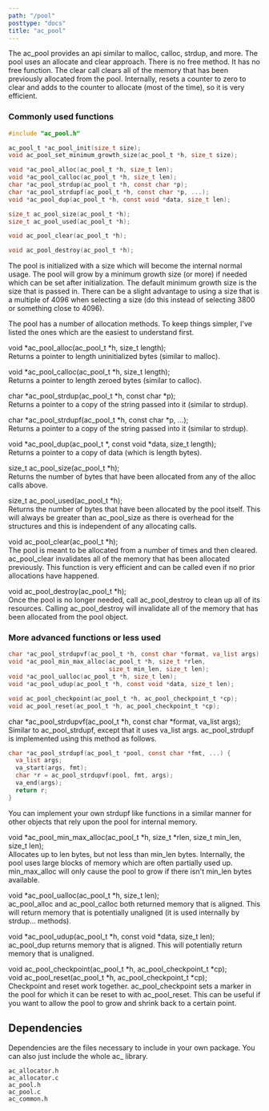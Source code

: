 ```yaml
---
path: "/pool"
posttype: "docs"
title: "ac_pool"
---
```


The ac_pool provides an api similar to malloc, calloc, strdup, and more.  The pool uses an allocate and clear approach.  There is no free method.  It has no free function. The clear call clears all of the memory that has been previously allocated from the pool. Internally, resets a counter to zero to clear and adds to the counter to allocate (most of the time), so it is very efficient.


### Commonly used functions
```c
#include "ac_pool.h"

ac_pool_t *ac_pool_init(size_t size);
void ac_pool_set_minimum_growth_size(ac_pool_t *h, size_t size);

void *ac_pool_alloc(ac_pool_t *h, size_t len);
void *ac_pool_calloc(ac_pool_t *h, size_t len);
char *ac_pool_strdup(ac_pool_t *h, const char *p);
char *ac_pool_strdupf(ac_pool_t *h, const char *p, ...);
void *ac_pool_dup(ac_pool_t *h, const void *data, size_t len);

size_t ac_pool_size(ac_pool_t *h);
size_t ac_pool_used(ac_pool_t *h);

void ac_pool_clear(ac_pool_t *h);

void ac_pool_destroy(ac_pool_t *h);
```

The pool is initialized with a size which will become the internal normal usage.  The pool will grow by a minimum growth size (or more) if needed which can be set after initialization.  The default minimum growth size is the size that is passed in.  There can be a slight advantage to using a size that is a multiple of 4096 when selecting a size (do this instead of selecting 3800 or something close to 4096).

The pool has a number of allocation methods.  To keep things simpler, I've listed the ones which are the easiest to understand first.

void \*ac_pool_alloc(ac_pool_t \*h, size_t length);<br/>
Returns a pointer to length uninitialized bytes (similar to malloc).

void \*ac_pool_calloc(ac_pool_t \*h, size_t length);<br/>
Returns a pointer to length zeroed bytes (similar to calloc).

char \*ac_pool_strdup(ac_pool_t \*h, const char \*p);<br/>
Returns a pointer to a copy of the string passed into it (similar to strdup).

char \*ac_pool_strdupf(ac_pool_t \*h, const char \*p, ...);<br/>
Returns a pointer to a copy of the string passed into it (similar to strdup).

void \*ac_pool_dup(ac_pool_t \*, const void \*data, size_t length);<br/>
Returns a pointer to a copy of data (which is length bytes).

size_t ac_pool_size(ac_pool_t *h);<br/>
Returns the number of bytes that have been allocated from any of the alloc calls above.

size_t ac_pool_used(ac_pool_t *h);<br/>
Returns the number of bytes that have been allocated by the pool itself.  This will always be greater than ac_pool_size as there is overhead for the structures and this is independent of any allocating calls.

void ac_pool_clear(ac_pool_t *h);<br/>
The pool is meant to be allocated from a number of times and then cleared.  ac_pool_clear invalidates all of the memory that has been allocated previously.  This function is very efficient and can be called even if no prior allocations have happened.

void ac_pool_destroy(ac_pool_t *h);<br/>
Once the pool is no longer needed, call ac_pool_destroy to clean up all of its resources.  Calling ac_pool_destroy will invalidate all of the memory that has been allocated from the pool object.


### More advanced functions or less used
```c
char *ac_pool_strdupvf(ac_pool_t *h, const char *format, va_list args);
void *ac_pool_min_max_alloc(ac_pool_t *h, size_t *rlen,
                            size_t min_len, size_t len);
void *ac_pool_ualloc(ac_pool_t *h, size_t len);
void *ac_pool_udup(ac_pool_t *h, const void *data, size_t len);

void ac_pool_checkpoint(ac_pool_t *h, ac_pool_checkpoint_t *cp);
void ac_pool_reset(ac_pool_t *h, ac_pool_checkpoint_t *cp);
```

char \*ac_pool_strdupvf(ac_pool_t \*h, const char \*format, va_list args);<br/>
Similar to ac_pool_strdupf, except that it uses va_list args.  ac_pool_strdupf is implemented using this method as follows.

```c
char *ac_pool_strdupf(ac_pool_t *pool, const char *fmt, ...) {
  va_list args;
  va_start(args, fmt);
  char *r = ac_pool_strdupvf(pool, fmt, args);
  va_end(args);
  return r;
}
```

You can implement your own strdupf like functions in a similar manner for other objects that rely upon the pool for internal memory.

void *ac_pool_min_max_alloc(ac_pool_t *h, size_t *rlen, size_t min_len, size_t len);<br/>
Allocates up to len bytes, but not less than min_len bytes.  Internally, the pool uses large blocks of memory which are often partially used up.  min_max_alloc will only cause the pool to grow if there isn't min_len bytes available.

void *ac_pool_ualloc(ac_pool_t *h, size_t len);<br/>
ac_pool_alloc and ac_pool_calloc both returned memory that is aligned.  This will return memory that is potentially unaligned (it is used internally by strdup... methods).

void *ac_pool_udup(ac_pool_t *h, const void *data, size_t len);<br/>
ac_pool_dup returns memory that is aligned.  This will potentially return memory that is unaligned.

void ac_pool_checkpoint(ac_pool_t *h, ac_pool_checkpoint_t *cp);<br/>
void ac_pool_reset(ac_pool_t *h, ac_pool_checkpoint_t *cp);<br/>
Checkpoint and reset work together.  ac_pool_checkpoint sets a marker in the pool for which it can be reset to with ac_pool_reset.  This can be useful if you want to allow the pool to grow and shrink back to a certain point.

## Dependencies
Dependencies are the files necessary to include in your own package.  You can also just include the whole ac_ library.
```
ac_allocator.h
ac_allocator.c
ac_pool.h
ac_pool.c
ac_common.h
```
